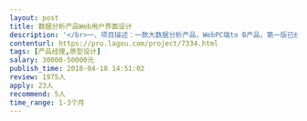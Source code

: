 ```yaml
---                
layout: post       
title: 数据分析产品Web用户界面设计           
description: '</br>一、项目描述：一款大数据分析产品，WebPC端to B产品，第一版已经正常运行，希望能够进行一些功能的整理和设计，并提高页面美观度和用户体验；</br>二、主要功能：用户登录、Dashboard、报告页面、查询页面、详细数据展示、信息告警、系统配置页面等；</br>三、可参考产品：FICO信用评分系统、Bitsight Security Rating、google analytics等基于数据的分析、评估产品</br>四、人员要求：数据分析类产品从原型到WebUI设计经验，主动思考、互联网风格、兼顾扩展性和可落地行；</br>（主要看成果，价格和时间具体商议）</br>'     
contenturl: https://pro.lagou.com/project/7334.html      
tags: [产品经理,原型设计]            
salary: 30000-50000元          
publish_time: 2018-04-18 14:51:02         
review: 1975人                   
apply: 23人                   
recommend: 5人                   
time_range: 1-3个月              
---                 
```

